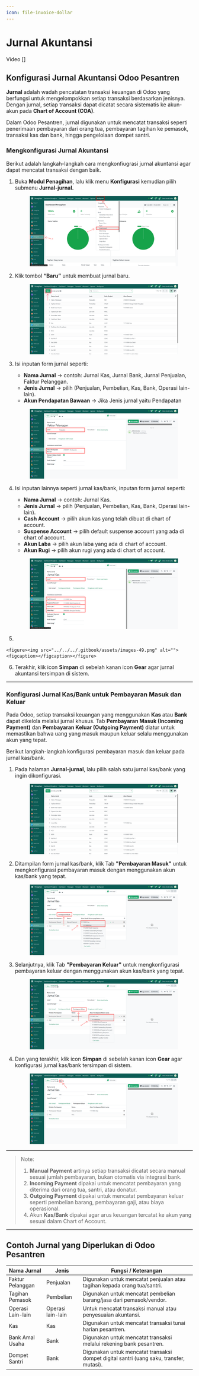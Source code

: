 ```yaml
---
icon: file-invoice-dollar
---
```


# Jurnal Akuntansi

Video \[]

## Konfigurasi Jurnal Akuntansi Odoo Pesantren

**Jurnal** adalah wadah pencatatan transaksi keuangan di Odoo yang berfungsi untuk mengelompokkan setiap transaksi berdasarkan jenisnya. Dengan jurnal, setiap transaksi dapat dicatat secara sistematis ke akun-akun pada **Chart of Account (COA)**.

Dalam Odoo Pesantren, jurnal digunakan untuk mencatat transaksi seperti penerimaan pembayaran dari orang tua, pembayaran tagihan ke pemasok, transaksi kas dan bank, hingga pengelolaan dompet santri.

### Mengkonfigurasi Jurnal Akuntansi

Berikut adalah langkah-langkah cara mengkonfiugrasi jurnal akuntansi agar dapat mencatat transaksi dengan baik.

1.  Buka **Modul Penagihan**, lalu klik menu **Konfigurasi** kemudian pilih submenu **Jurnal-jurnal.**

    <figure><img src="../../../.gitbook/assets/images-44.png" alt=""><figcaption></figcaption></figure>


2.  Klik tombol **“Baru”** untuk membuat jurnal baru.

    <figure><img src="../../../.gitbook/assets/images-45.png" alt=""><figcaption></figcaption></figure>


3.  Isi inputan form jurnal seperti:

    * **Nama Jurnal** → contoh: Jurnal Kas, Jurnal Bank, Jurnal Penjualan, Faktur Pelanggan.
    * **Jenis Jurnal** → pilih (Penjualan, Pembelian, Kas, Bank, Operasi lain-lain).
    * **Akun Pendapatan Bawaan** → Jika Jenis jurnal yaitu Pendapatan

    <figure><img src="../../../.gitbook/assets/images-46.png" alt=""><figcaption></figcaption></figure>


4.  Isi inputan lainnya seperti jurnal kas/bank, inputan form jurnal seperti:

    * **Nama Jurnal** → contoh: Jurnal Kas.
    * **Jenis Jurnal** → pilih (Penjualan, Pembelian, Kas, Bank, Operasi lain-lain).
    * **Cash Account** → pilih akun kas yang telah dibuat di chart of account.
    * **Suspense Account** → pilih default suspense account yang ada di chart of account.
    * **Akun Laba** → pilih akun laba yang ada di chart of account.
    * **Akun Rugi** → pilih akun rugi yang ada di chart of account.

    <figure><img src="../../../.gitbook/assets/images-48.PNG" alt=""><figcaption></figcaption></figure>


5.

    <figure><img src="../../../.gitbook/assets/images-49.png" alt=""><figcaption></figcaption></figure>
6. Terakhir, klik icon **Simpan** di sebelah kanan icon **Gear** agar jurnal akuntansi tersimpan di sistem.

***

### Konfigurasi Jurnal Kas/Bank untuk Pembayaran Masuk dan Keluar

Pada Odoo, setiap transaksi keuangan yang menggunakan **Kas** atau **Bank** dapat dikelola melalui jurnal khusus. Tab **Pembayaran Masuk (Incoming Payment)** dan **Pembayaran Keluar (Outgoing Payment)** diatur untuk memastikan bahwa uang yang masuk maupun keluar selalu menggunakan akun yang tepat.

Berikut langkah-langkah konfigurasi pembayaran masuk dan keluar pada jurnal kas/bank.

1.  Pada halaman **Jurnal-jurnal**, lalu pilih salah satu jurnal kas/bank yang ingin dikonfigurasi.

    <figure><img src="../../../.gitbook/assets/images-53.png" alt=""><figcaption></figcaption></figure>


2.  Ditampilan form jurnal kas/bank, klik Tab **"Pembayaran Masuk"** untuk mengkonfigurasi pembayaran masuk dengan menggunakan akun kas/bank yang tepat.

    <figure><img src="../../../.gitbook/assets/images-50.png" alt=""><figcaption></figcaption></figure>


3.  Selanjutnya, klik Tab **"Pembayaran Keluar"** untuk mengkonfigurasi pembayaran keluar dengan menggunakan akun kas/bank yang tepat.

    <figure><img src="../../../.gitbook/assets/images-51.png" alt=""><figcaption></figcaption></figure>


4.  Dan yang terakhir, klik icon **Simpan** di sebelah kanan icon **Gear** agar konfigurasi jurnal kas/bank tersimpan di sistem.

    <figure><img src="../../../.gitbook/assets/images-52.png" alt=""><figcaption></figcaption></figure>



***

> Note:
>
> 1. **Manual Payment** artinya setiap transaksi dicatat secara manual sesuai jumlah pembayaran, bukan otomatis via integrasi bank.
> 2. **Incoming Payment** dipakai untuk mencatat pembayaran yang diterima dari orang tua, santri, atau donatur.
> 3. **Outgoing Payment** dipakai untuk mencatat pembayaran keluar seperti pembelian barang, pembayaran gaji, atau biaya operasional.
> 4. Akun **Kas/Bank** dipakai agar arus keuangan tercatat ke akun yang sesuai dalam Chart of Account.

***

## Contoh Jurnal yang Diperlukan di Odoo Pesantren

| Nama Jurnal       | Jenis             | Fungsi / Keterangan                                                                     |
| ----------------- | ----------------- | --------------------------------------------------------------------------------------- |
| Faktur Pelanggan  | Penjualan         | Digunakan untuk mencatat penjualan atau tagihan kepada orang tua/santri.                |
| Tagihan Pemasok   | Pembelian         | Digunakan untuk mencatat pembelian barang/jasa dari pemasok/vendor.                     |
| Operasi Lain-lain | Operasi lain-lain | Untuk mencatat transaksi manual atau penyesuaian akuntansi.                             |
| Kas               | Kas               | Digunakan untuk mencatat transaksi tunai harian pesantren.                              |
| Bank Amal Usaha   | Bank              | Digunakan untuk mencatat transaksi melalui rekening bank pesantren.                     |
| Dompet Santri     | Bank              | Digunakan untuk mencatat transaksi dompet digital santri (uang saku, transfer, mutasi). |
